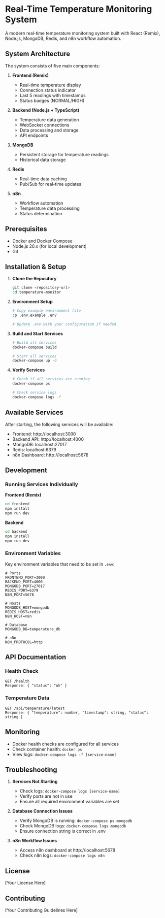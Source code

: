# Real-Time Temperature Monitoring System

A modern real-time temperature monitoring system built with React (Remix), Node.js, MongoDB, Redis, and n8n workflow automation.

## System Architecture

The system consists of five main components:

1. **Frontend (Remix)**
   - Real-time temperature display
   - Connection status indicator
   - Last 5 readings with timestamps
   - Status badges (NORMAL/HIGH)

2. **Backend (Node.js + TypeScript)**
   - Temperature data generation
   - WebSocket connections
   - Data processing and storage
   - API endpoints

3. **MongoDB**
   - Persistent storage for temperature readings
   - Historical data storage

4. **Redis**
   - Real-time data caching
   - Pub/Sub for real-time updates

5. **n8n**
   - Workflow automation
   - Temperature data processing
   - Status determination

## Prerequisites

- Docker and Docker Compose
- Node.js 20.x (for local development)
- Git

## Installation & Setup

1. **Clone the Repository**
   ```bash
   git clone <repository-url>
   cd temperature-monitor
   ```

2. **Environment Setup**
   ```bash
   # Copy example environment file
   cp .env.example .env

   # Update .env with your configuration if needed
   ```

3. **Build and Start Services**
   ```bash
   # Build all services
   docker-compose build

   # Start all services
   docker-compose up -d
   ```

4. **Verify Services**
   ```bash
   # Check if all services are running
   docker-compose ps

   # Check service logs
   docker-compose logs -f
   ```

## Available Services

After starting, the following services will be available:

- Frontend: http://localhost:3000
- Backend API: http://localhost:4000
- MongoDB: localhost:27017
- Redis: localhost:6379
- n8n Dashboard: http://localhost:5678

## Development

### Running Services Individually

**Frontend (Remix)**
```bash
cd frontend
npm install
npm run dev
```

**Backend**
```bash
cd backend
npm install
npm run dev
```

### Environment Variables

Key environment variables that need to be set in `.env`:

```env
# Ports
FRONTEND_PORT=3000
BACKEND_PORT=4000
MONGODB_PORT=27017
REDIS_PORT=6379
N8N_PORT=5678

# Hosts
MONGODB_HOST=mongodb
REDIS_HOST=redis
N8N_HOST=n8n

# Database
MONGODB_DB=temperature_db

# n8n
N8N_PROTOCOL=http
```

## API Documentation

### Health Check
```
GET /health
Response: { "status": "ok" }
```

### Temperature Data
```
GET /api/temperature/latest
Response: { "temperature": number, "timestamp": string, "status": string }
```

## Monitoring

- Docker health checks are configured for all services
- Check container health: `docker ps`
- View logs: `docker-compose logs -f [service-name]`

## Troubleshooting

1. **Services Not Starting**
   - Check logs: `docker-compose logs [service-name]`
   - Verify ports are not in use
   - Ensure all required environment variables are set

2. **Database Connection Issues**
   - Verify MongoDB is running: `docker-compose ps mongodb`
   - Check MongoDB logs: `docker-compose logs mongodb`
   - Ensure connection string is correct in .env

3. **n8n Workflow Issues**
   - Access n8n dashboard at http://localhost:5678
   - Check n8n logs: `docker-compose logs n8n`

## License

[Your License Here]

## Contributing

[Your Contributing Guidelines Here]

